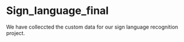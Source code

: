 # Sign_language_final


We have colleccted the custom data for our sign language recognition project.
